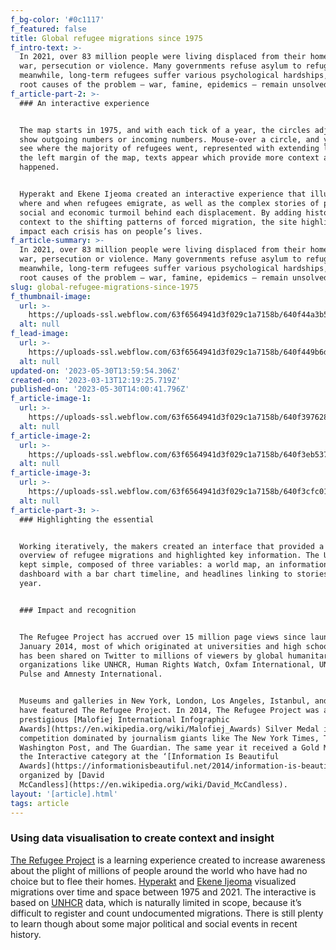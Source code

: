 ```yaml
---
f_bg-color: '#0c1117'
f_featured: false
title: Global refugee migrations since 1975
f_intro-text: >-
  In 2021, over 83 million people were living displaced from their home due to
  war, persecution or violence. Many governments refuse asylum to refugees;
  meanwhile, long-term refugees suffer various psychological hardships, and the
  root causes of the problem – war, famine, epidemics – remain unsolved.
f_article-part-2: >-
  ### An interactive experience


  The map starts in 1975, and with each tick of a year, the circles adjust to
  show outgoing numbers or incoming numbers. Mouse-over a circle, and you can
  see where the majority of refugees went, represented with extending lines. In
  the left margin of the map, texts appear which provide more context about what
  happened.


  Hyperakt and Ekene Ijeoma created an interactive experience that illuminates
  where and when refugees emigrate, as well as the complex stories of political,
  social and economic turmoil behind each displacement. By adding historical
  context to the shifting patterns of forced migration, the site highlights the
  impact each crisis has on people’s lives.
f_article-summary: >-
  In 2021, over 83 million people were living displaced from their home due to
  war, persecution or violence. Many governments refuse asylum to refugees;
  meanwhile, long-term refugees suffer various psychological hardships, and the
  root causes of the problem – war, famine, epidemics – remain unsolved.
slug: global-refugee-migrations-since-1975
f_thumbnail-image:
  url: >-
    https://uploads-ssl.webflow.com/63f6564941d3f029c1a7158b/640f44a3b5dbc457d7e3980f_RM%20lead%20image%20thumb.jpg
  alt: null
f_lead-image:
  url: >-
    https://uploads-ssl.webflow.com/63f6564941d3f029c1a7158b/640f449b6d313b7072621b2c_RM%20lead%20image.jpg
  alt: null
updated-on: '2023-05-30T13:59:54.306Z'
created-on: '2023-03-13T12:19:25.719Z'
published-on: '2023-05-30T14:00:41.796Z'
f_article-image-1:
  url: >-
    https://uploads-ssl.webflow.com/63f6564941d3f029c1a7158b/640f39762869b27756a4bc87_RM%20Article-3.jpg
  alt: null
f_article-image-2:
  url: >-
    https://uploads-ssl.webflow.com/63f6564941d3f029c1a7158b/640f3eb537a206c5202a0acc_RM%20Article-2.jpg
  alt: null
f_article-image-3:
  url: >-
    https://uploads-ssl.webflow.com/63f6564941d3f029c1a7158b/640f3cfc019e0523074a0353_RM%20Article-1.jpg
  alt: null
f_article-part-3: >-
  ### Highlighting the essential


  Working iteratively, the makers created an interface that provided a global
  overview of refugee migrations and highlighted key information. The UI was
  kept simple, composed of three variables: a world map, an information
  dashboard with a bar chart timeline, and headlines linking to stories for each
  year.


  ### Impact and recognition


  The Refugee Project has accrued over 15 million page views since launching in
  January 2014, most of which originated at universities and high schools. It
  has been shared on Twitter to millions of viewers by global humanitarian
  organizations like UNHCR, Human Rights Watch, Oxfam International, UN Global
  Pulse and Amnesty International.


  Museums and galleries in New York, London, Los Angeles, Istanbul, and Hamburg
  have featured The Refugee Project. In 2014, The Refugee Project was awarded a
  prestigious [Malofiej International Infographic
  Awards](https://en.wikipedia.org/wiki/Malofiej_Awards) Silver Medal in a
  competition dominated by journalism giants like The New York Times, The
  Washington Post, and The Guardian. The same year it received a Gold Medal in
  the Interactive category at the ‘[Information Is Beautiful
  Awards](https://informationisbeautiful.net/2014/information-is-beautiful-awards-2014-the-winners-2/)’
  organized by [David
  McCandless](https://en.wikipedia.org/wiki/David_McCandless).
layout: '[article].html'
tags: article
---
```


### Using data visualisation to create context and insight

[The Refugee Project](https://www.therefugeeproject.org/) is a learning experience created to increase awareness about the plight of millions of people around the world who have had no choice but to flee their homes. [Hyperakt](https://www.hyperakt.com/work/the-refugee-project) and [Ekene Ijeoma](https://studioijeoma.com/) visualized migrations over time and space between 1975 and 2021. The interactive is based on [UNHCR](https://www.unhcr.org/refugee-statistics/) data, which is naturally limited in scope, because it’s difficult to register and count undocumented migrations. There is still plenty to learn though about some major political and social events in recent history.
